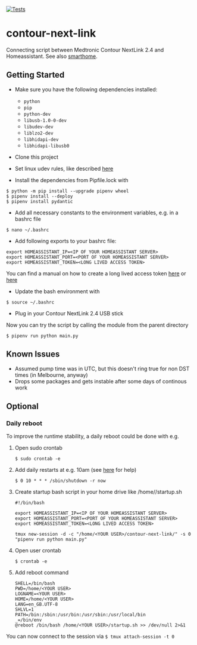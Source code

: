 [![Tests](https://github.com/ThorsHamster/contour-next-link/actions/workflows/main.yml/badge.svg)](https://github.com/ThorsHamster/contour-next-link/actions/workflows/main.yml)

# contour-next-link

Connecting script between Medtronic Contour NextLink 2.4 and Homeassistant. See also [smarthome](https://github.com/ThorsHamster/smarthome).

## Getting Started
* Make sure you have the following dependencies installed:  
    * `python`
    * `pip`
    * `python-dev`
    * `libusb-1.0-0-dev`
    * `libudev-dev`
    * `liblzo2-dev`
    * `libhidapi-dev`
    * `libhidapi-libusb0`

* Clone this project
* Set linux udev rules, like described [here](install/Install.md)
* Install the dependencies from Pipfile.lock with
```
$ python -m pip install --upgrade pipenv wheel
$ pipenv install --deploy
$ pipenv install pydantic
```
* Add all necessary constants to the environment variables, e.g. in a bashrc file
```
$ nano ~/.bashrc
```
* Add following exports to your bashrc file:
```
export HOMEASSISTANT_IP=<IP OF YOUR HOMEASSISTANT SERVER>
export HOMEASSISTANT_PORT=<PORT OF YOUR HOMEASSISTANT SERVER>
export HOMEASSISTANT_TOKEN=<LONG LIVED ACCESS TOKEN>
```
You can find a manual on how to create a long lived access token [here](https://www.home-assistant.io/docs/authentication/) or [here](https://developers.home-assistant.io/docs/auth_api/#long-lived-access-token)
* Update the bash environment with
```
$ source ~/.bashrc
```
* Plug in your Contour NextLink 2.4 USB stick

Now you can try the script by calling the module from the parent directory
```
$ pipenv run python main.py
```

## Known Issues
* Assumed pump time was in UTC, but this doesn't ring true for non DST times (in Melbourne, anyway)
* Drops some packages and gets instable after some days of continous work

## Optional

### Daily reboot

To improve the runtime stability, a daily reboot could be done with e.g.
1. Open sudo crontab
    ```
    $ sudo crontab -e
    ```
2. Add daily restarts at e.g. 10am (see [here](https://crontab.guru/) for help)
    ```
    $ 0 10 * * * /sbin/shutdown -r now
    ```
3. Create startup bash script in your home drive like /home/<YOUR USER>/startup.sh
    ```
    #!/bin/bash

    export HOMEASSISTANT_IP=<IP OF YOUR HOMEASSISTANT SERVER>
    export HOMEASSISTANT_PORT=<PORT OF YOUR HOMEASSISTANT SERVER>
    export HOMEASSISTANT_TOKEN=<LONG LIVED ACCESS TOKEN>
    
    tmux new-session -d -c "/home/<YOUR USER>/contour-next-link/" -s 0 "pipenv run python main.py"

    ```
4. Open user crontab
    ```
    $ crontab -e
    ```
5. Add reboot command
    ```
    SHELL=/bin/bash
    PWD=/home/<YOUR USER>
    LOGNAME=<YOUR USER>
    HOME=/home/<YOUR USER>
    LANG=en_GB.UTF-8
    SHLVL=1
    PATH=/bin:/sbin:/usr/bin:/usr/sbin:/usr/local/bin
    _=/bin/env
    @reboot /bin/bash /home/<YOUR USER>/startup.sh >> /dev/null 2>&1
    ```
   
You can now connect to the session via
    ```
    $ tmux attach-session -t 0
    ```
